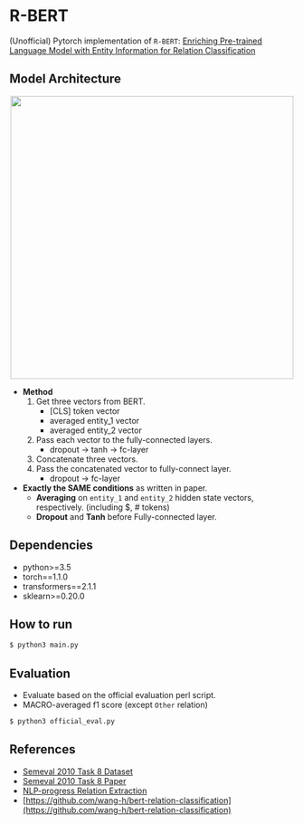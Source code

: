 # R-BERT

(Unofficial) Pytorch implementation of `R-BERT`: [Enriching Pre-trained Language Model with Entity Information for Relation Classification](https://arxiv.org/abs/1905.08284)

## Model Architecture

<p float="left" align="center">
    <img width="500" src="https://user-images.githubusercontent.com/28896432/68673458-1b090d00-0597-11ea-96b1-7c1453e6edbb.png" />  
</p>

- **Method**
  1. Get three vectors from BERT.
     - [CLS] token vector
     - averaged entity_1 vector
     - averaged entity_2 vector
  2. Pass each vector to the fully-connected layers.
     - dropout -> tanh -> fc-layer
  3. Concatenate three vectors.
  4. Pass the concatenated vector to fully-connect layer.
     - dropout -> fc-layer
- **Exactly the SAME conditions** as written in paper.
  - **Averaging** on `entity_1` and `entity_2` hidden state vectors, respectively. (including \$, # tokens)
  - **Dropout** and **Tanh** before Fully-connected layer.

## Dependencies

- python>=3.5
- torch==1.1.0
- transformers==2.1.1
- sklearn>=0.20.0

## How to run

```bash
$ python3 main.py
```

## Evaluation

- Evaluate based on the official evaluation perl script.
- MACRO-averaged f1 score (except `Other` relation)

```bash
$ python3 official_eval.py
```

## References

- [Semeval 2010 Task 8 Dataset](https://drive.google.com/file/d/0B_jQiLugGTAkMDQ5ZjZiMTUtMzQ1Yy00YWNmLWJlZDYtOWY1ZDMwY2U4YjFk/view?sort=name&layout=list&num=50)
- [Semeval 2010 Task 8 Paper](https://www.aclweb.org/anthology/S10-1006.pdf)
- [NLP-progress Relation Extraction](http://nlpprogress.com/english/relationship_extraction.html)
- [https://github.com/wang-h/bert-relation-classification](https://github.com/wang-h/bert-relation-classification)
